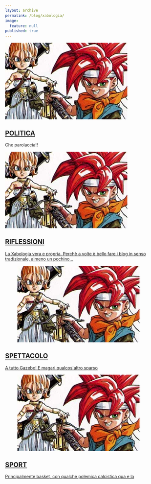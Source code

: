 ```yaml
---
layout: archive
permalink: /blog/xabologia/
image: 
  feature: null
published: true
---
```

<div class="tiles">
<div class="tile">
  <a href="#"><img src="/images/TeaserChronoTrigger.jpg">
  <h2 class="post-title"><i class="fa fa-globe"></i> POLITICA</h2></a>
  <p class="post-excerpt">Che parolaccia!!</p>
</div><!-- /.tile -->

<div class="tile">
  <a href="#"><img src="/images/TeaserChronoTrigger.jpg" class="th-grid">
  <h2 class="post-title"> <i class="fa fa-heartbeat"></i> RIFLESSIONI</h2>
  <p class="post-excerpt">La Xabologia vera e propria. Perchè a volte è bello fare i blog in senso tradizionale, almeno un pochino...</p> 
</div><!-- /.tile -->

<div class="tile">
  <figure><a href="#"><img src="/images/TeaserChronoTrigger.jpg"></figure><h2 class="post-title"> <i class="fa fa-camera-retro"></i> SPETTACOLO</h2>
  <p class="post-excerpt">A tutto Gazebo! E magari qualcos'altro sparso</p>
</div><!-- /.tile -->

<div class="tile">
<figure><a href="#"><img src="/images/TeaserChronoTrigger.jpg"></figure>
  <h2 class="post-title"><i class="fa fa-soccer-ball-o"></i> SPORT</h2>
  <p class="post-excerpt">Principalmente basket, con qualche polemica calcistica qua e la</p>
</div><!-- /.tile -->

</div><!-- /.tiles -->